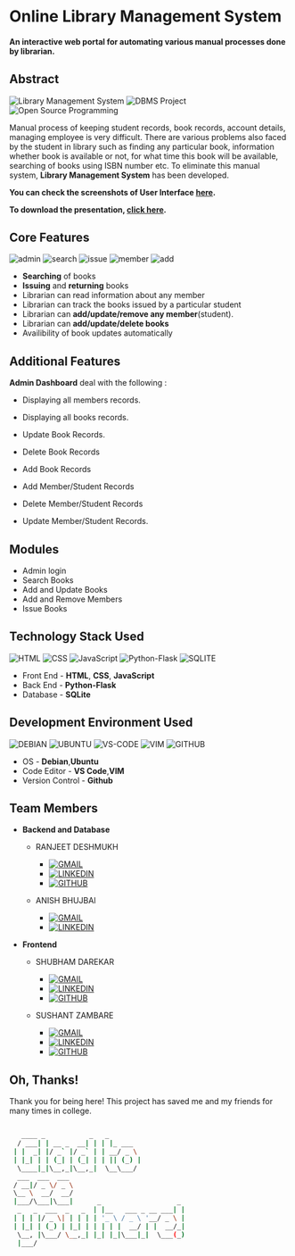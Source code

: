 # Online Library Management System
#### An interactive web portal for automating various manual processes done by librarian.

## Abstract

![Library Management System](https://img.shields.io/badge/library--management-system-orange.svg?style=flat-square) 
![DBMS Project](https://img.shields.io/badge/DBMS-project-yellowgreen.svg?style=flat-square)
![Open Source Programming](https://img.shields.io/badge/open--source-programming-ff69b4.svg?style=flat-square)

Manual process of keeping student records, book records, account details, managing employee is very difficult. There are various problems also faced by the student in library such as finding any particular book, information whether book is available or not, for what time this book will be available, searching of books using ISBN number etc. To eliminate this manual system, **Library Management System** has been developed.

**You can check the screenshots of User Interface [here](https://github.com/RANJEET1106/Library-Management-System/tree/main/Screenshots).**

**To download the presentation, [click here](https://github.com/RANJEET1106/Library-Management-System/blob/main/presentation.pdf).**

## Core Features

![admin](https://img.shields.io/badge/admin-login-teal.svg?style=flat-square) 
![search](https://img.shields.io/badge/seacrh-books-yellowgreen.svg?style=flat-square)
![issue](https://img.shields.io/badge/issue-books-ff69b4.svg?style=flat-square)
![member](https://img.shields.io/badge/add-member-dodgerblue.svg?style=flat-square) 
![add](https://img.shields.io/badge/add-books-orange.svg?style=flat-square) 

- **Searching** of books
- **Issuing** and **returning** books
- Librarian can read information about any member
- Librarian can track the books issued by a particular student
- Librarian can **add/update/remove any member**(student).
- Librarian can **add/update/delete books**
- Availibility of book updates automatically

## Additional Features

**Admin Dashboard** deal with the following : 

- Displaying all members records.

- Displaying all books records.

- Update Book Records.

- Delete Book Records

- Add Book Records

- Add Member/Student Records

- Delete Member/Student Records

- Update Member/Student Records.

## Modules

- Admin login
- Search Books
- Add and Update Books
- Add and Remove Members
- Issue Books

## Technology Stack Used

![HTML](https://img.shields.io/badge/frontend-html-orange.svg?logo=html5&style=flat-square) 
![CSS](https://img.shields.io/badge/frontend-css-yellowgreen.svg?logo=css3&style=flat-square)
![JavaScript](https://img.shields.io/badge/frontend-js-ff69b4.svg?logo=javascript&style=flat-square)
![Python-Flask](https://img.shields.io/badge/backend-python--flask-blue.svg?logo=flask&style=flat-square) 
![SQLITE](https://img.shields.io/badge/database-sqlite-lightgray.svg?logo=sqlite&logoColor=white&style=flat-square) 

- Front End - **HTML**, **CSS**, **JavaScript**
- Back End - **Python-Flask**
- Database - **SQLite**

## Development Environment Used
![DEBIAN](https://img.shields.io/badge/OS-Debian-red?style=flat-square&logo=debian&logoColor=white
)
![UBUNTU](https://img.shields.io/badge/OS-Ubuntu-orange?style=flat-square&logo=ubuntu&logoColor=white
)
![VS-CODE](https://img.shields.io/badge/Code--editor-VS--Code-blue?style=flat-square
)
![VIM](https://img.shields.io/badge/Code--editor-VIM-green?style=flat-square&logo=vim
)
![GITHUB](https://img.shields.io/badge/version--control-Github-black?style=flat-square&logo=github
)

- OS - **Debian**,**Ubuntu**
- Code Editor - **VS Code**,**VIM**
- Version Control - **Github**

## Team Members

- **Backend and Database**
    - RANJEET DESHMUKH 
       - [![GMAIL](https://img.shields.io/badge/gmail-%40ranjeet_deshmukh-grey?style=plastic&logo=gmail&labelColor=white)](https://mail.google.com/mail/?view=cm&fs=1&to=ranjeetv1106@gmail.com)
        - [![LINKEDIN](https://img.shields.io/badge/connect-%40ranjeet_deshmukh-green?style=plastic&logo=linkedin&labelColor=blue)](https://www.linkedin.com/in/ranjeet-deshmukh-b9b114266)
        - [![GITHUB](https://img.shields.io/badge/follow-%40ranjeet1106-white?style=plastic&logo=github&labelColor=black)](https://github.com/RANJEET1106)

    - ANISH BHUJBAl
        - [![GMAIL](https://img.shields.io/badge/gmail-%40anish_bhujbal-grey?style=plastic&logo=gmail&labelColor=white)](https://mail.google.com/mail/?view=cm&fs=1&to=anishbhujbal77@gmail.com)
        - [![LINKEDIN](https://img.shields.io/badge/connect-%40anish_bhujbal-green?style=plastic&logo=linkedin&labelColor=blue)](https://www.linkedin.com/in/anish-bhujbal-2aa36b276)

- **Frontend**
    - SHUBHAM DAREKAR
        - [![GMAIL](https://img.shields.io/badge/gmail-%40shubham_darekar-grey?style=plastic&logo=gmail&labelColor=white)](https://mail.google.com/mail/?view=cm&fs=1&to=darekarshubham2005@gmail.com)
        - [![LINKEDIN](https://img.shields.io/badge/connect-%40shubham_darekar-green?style=plastic&logo=linkedin&labelColor=blue)]( https://www.linkedin.com/in/shubham-darekar-236424257)
        - [![GITHUB](https://img.shields.io/badge/follow-%40Shubham0D4-white?style=plastic&logo=github&labelColor=black)](https://github.com/Shubham0D4)

    - SUSHANT ZAMBARE
        - [![GMAIL](https://img.shields.io/badge/gmail-%40sushant_zambare-grey?style=plastic&logo=gmail&labelColor=white)](https://mail.google.com/mail/?view=cm&fs=1&to=sushantzambare1234@gmail.com)
        - [![LINKEDIN](https://img.shields.io/badge/connect-%40sushant_zambare-green?style=plastic&logo=linkedin&labelColor=blue)](https://www.linkedin.com/in/sushant-zambare-7711b2257)
        - [![GITHUB](https://img.shields.io/badge/follow-%40sushant--zambare-white?style=plastic&logo=github&labelColor=black)](https://github.com/Sushant-Zambare)


## Oh, Thanks!

Thank you for being here!
This project has saved me and my friends for many times in college.

```bash

   ____ _           _   _                   
  / ___| | __ _  __| | | |_ ___             
 | |  _| |/ _` |/ _` | | __/ _ \            
 | |_| | | (_| | (_| | | || (_) |           
  \____|_|\__,_|\__,_|  \__\___/            
  ___  ___  ___                             
 / __|/ _ \/ _ \                            
 \__ \  __/  __/                            
 |___/\___|\___|      _                   _ 
  _   _  ___  _   _  | |__   ___ _ __ ___| |
 | | | |/ _ \| | | | | '_ \ / _ \ '__/ _ \ |
 | |_| | (_) | |_| | | | | |  __/ | |  __/_|
  \__, |\___/ \__,_| |_| |_|\___|_|  \___(_)
  |___/                                     


```